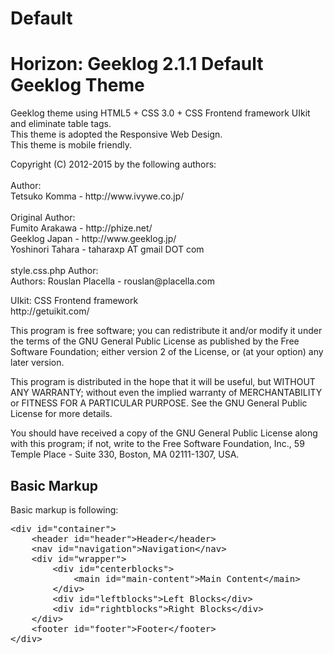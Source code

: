 # Default

<h1>Horizon: Geeklog 2.1.1 Default Geeklog Theme</h1>

<p>Geeklog theme using HTML5 + CSS 3.0 + CSS Frontend framework UIkit and eliminate table tags.<br>
This theme is adopted the Responsive Web Design.<br>
This theme is mobile friendly.</p>

<p>Copyright (C) 2012-2015 by the following authors:<br>
<br>
Author: <br>
Tetsuko Komma - http://www.ivywe.co.jp/<br>
<br>
Original Author: <br>
Fumito Arakawa   - http://phize.net/ <br>
Geeklog Japan    - http://www.geeklog.jp/ <br>
Yoshinori Tahara - taharaxp AT gmail DOT com<br>
<br>
style.css.php Author: <br>
Authors: Rouslan Placella  - rouslan@placella.com<br>
</p>

<p>UIkit: CSS Frontend framework<br>
http://getuikit.com/</p>


<p>This program is free software; you can redistribute it and/or
modify it under the terms of the GNU General Public License
as published by the Free Software Foundation; either version 2
of the License, or (at your option) any later version.</p>
                                 
<p>This program is distributed in the hope that it will be useful,
but WITHOUT ANY WARRANTY; without even the implied warranty of
MERCHANTABILITY or FITNESS FOR A PARTICULAR PURPOSE.  See the
GNU General Public License for more details.</p>
                                 
<p>You should have received a copy of the GNU General Public License
along with this program; if not, write to the Free Software Foundation,
Inc., 59 Temple Place - Suite 330, Boston, MA  02111-1307, USA.</p>
                                 
<h2>Basic Markup</h2>

<p>Basic markup is following:</p>

<pre>
&#60;div id="container"&#62;
    &#60;header id="header"&#62;Header&#60;/header&#62;
    &#60;nav id="navigation"&#62;Navigation&#60;/nav&#62;
    &#60;div id="wrapper"&#62;
        &#60;div id="centerblocks"&#62;
            &#60;main id="main-content"&#62;Main Content&#60;/main&#62;
        &#60;/div&#62;
        &#60;div id="leftblocks"&#62;Left Blocks&#60;/div&#62;
        &#60;div id="rightblocks"&#62;Right Blocks&#60;/div&#62;
    &#60;/div&#62;
    &#60;footer id="footer"&#62;Footer&#60;/footer&#62;
&#60;/div&#62;
</pre>
